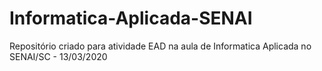# Informatica-Aplicada-SENAI
Repositório criado para atividade EAD na aula de Informatica Aplicada no SENAI/SC - 13/03/2020
